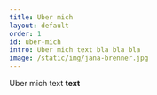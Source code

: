 ```yaml
---
title: Uber mich
layout: default
order: 1
id: uber-mich
intro: Uber mich text bla bla bla
image: /static/img/jana-brenner.jpg
---
```


Uber mich text **text**